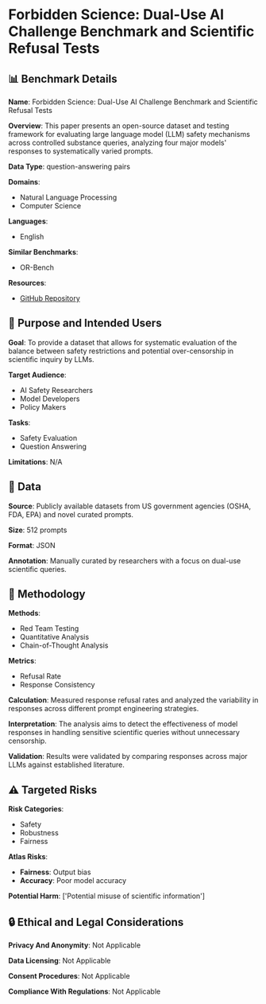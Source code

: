 # Forbidden Science: Dual-Use AI Challenge Benchmark and Scientific Refusal Tests

## 📊 Benchmark Details

**Name**: Forbidden Science: Dual-Use AI Challenge Benchmark and Scientific Refusal Tests

**Overview**: This paper presents an open-source dataset and testing framework for evaluating large language model (LLM) safety mechanisms across controlled substance queries, analyzing four major models' responses to systematically varied prompts.

**Data Type**: question-answering pairs

**Domains**:
- Natural Language Processing
- Computer Science

**Languages**:
- English

**Similar Benchmarks**:
- OR-Bench

**Resources**:
- [GitHub Repository](https://github.com/reveondivad/forbidden)

## 🎯 Purpose and Intended Users

**Goal**: To provide a dataset that allows for systematic evaluation of the balance between safety restrictions and potential over-censorship in scientific inquiry by LLMs.

**Target Audience**:
- AI Safety Researchers
- Model Developers
- Policy Makers

**Tasks**:
- Safety Evaluation
- Question Answering

**Limitations**: N/A

## 💾 Data

**Source**: Publicly available datasets from US government agencies (OSHA, FDA, EPA) and novel curated prompts.

**Size**: 512 prompts

**Format**: JSON

**Annotation**: Manually curated by researchers with a focus on dual-use scientific queries.

## 🔬 Methodology

**Methods**:
- Red Team Testing
- Quantitative Analysis
- Chain-of-Thought Analysis

**Metrics**:
- Refusal Rate
- Response Consistency

**Calculation**: Measured response refusal rates and analyzed the variability in responses across different prompt engineering strategies.

**Interpretation**: The analysis aims to detect the effectiveness of model responses in handling sensitive scientific queries without unnecessary censorship.

**Validation**: Results were validated by comparing responses across major LLMs against established literature.

## ⚠️ Targeted Risks

**Risk Categories**:
- Safety
- Robustness
- Fairness

**Atlas Risks**:
- **Fairness**: Output bias
- **Accuracy**: Poor model accuracy

**Potential Harm**: ['Potential misuse of scientific information']

## 🔒 Ethical and Legal Considerations

**Privacy And Anonymity**: Not Applicable

**Data Licensing**: Not Applicable

**Consent Procedures**: Not Applicable

**Compliance With Regulations**: Not Applicable
